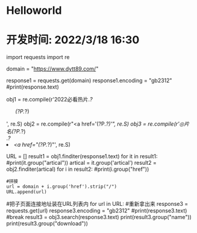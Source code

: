 # Helloworld


# 开发时间: 2022/3/18  16:30

import requests
import re

domain = "https://www.dytt89.com/"

response1 = requests.get(domain)
response1.encoding = "gb2312"
#print(response.text)

obj1 = re.compile(r'2022必看热片.*?<ul>(?P<artical>.*?)</ul>', re.S)
obj2 = re.compile(r"<a href='(?P<href>.*?)'", re.S)
obj3 = re.compile(r'◎片　　名(?P<name>.*?)<br />.*?<li><a href="(?P<download>.*?)"', re.S)

URL = []
result1 = obj1.finditer(response1.text)
for it in result1:
    #print(it.group("artical"))
    artical = it.group('artical')
    result2 = obj2.finditer(artical)
for i in result2:
    #print(i.group("href"))

    #拼接
    url = domain + i.group('href').strip("/")
    URL.append(url)
#把子页面连接地址装在URL列表内
for url in URL:
#重新拿出来
    response3 = requests.get(url)
    response3.encoding = "gb2312"
#print(response3.text)
#break
    result3 = obj3.search(response3.text)
    print(result3.group("name"))
    print(result3.group("download"))
